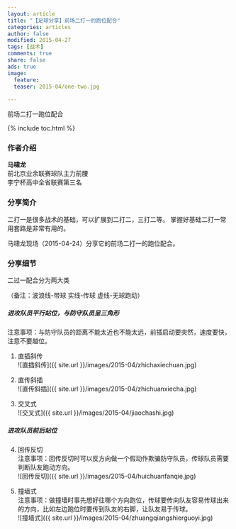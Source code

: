 ```yaml
---
layout: article
title: "【足球分享】前场二打一的跑位配合"
categories: articles
author: false
modified: 2015-04-27
tags: [战术]
comments: true
share: false
ads: true
image: 
  feature: 
  teaser: 2015-04/one-two.jpg
  
---
```


前场二打一跑位配合

{% include toc.html %}

### 作者介绍
**马啸龙**  
前北京业余联赛球队主力前腰  
李宁杯高中全省联赛第三名  

### 分享简介
二打一是很多战术的基础，可以扩展到二打二，三打二等。
掌握好基础二打一常用套路是非常有用的。

马啸龙现场（2015-04-24）分享它的前场二打一的跑位配合。


### 分享细节

二过一配合分为两大类

（备注：波浪线-带球  实线-传球  虚线-无球跑动）

##### 进攻队员平行站位，与防守队员呈三角形

注意事项：与防守队员的距离不能太近也不能太远，前插启动要突然，速度要快，注意不要越位。 

1. 直插斜传   
![直插斜传]({{ site.url }}/images/2015-04/zhichaxiechuan.jpg)


2. 直传斜插  
![直传斜插]({{ site.url }}/images/2015-04/zhichuanxiecha.jpg)

3. 交叉式  
![交叉式]({{ site.url }}/images/2015-04/jiaochashi.jpg)

##### 进攻队员前后站位

4. 回传反切    
注意事项：回传反切时可以反方向做一个假动作欺骗防守队员，传球队员需要判断队友跑动方向。    
![回传反切]({{ site.url }}/images/2015-04/huichuanfanqie.jpg)  

5. 撞墙式   
注意事项：做撞墙时事先想好往哪个方向跑位，传球要传向队友容易传球出来的方向，比如左边跑位时要传到队友的右脚，让队友易于传球。   
![撞墙式]({{ site.url }}/images/2015-04/zhuangqiangshierguoyi.jpg)

